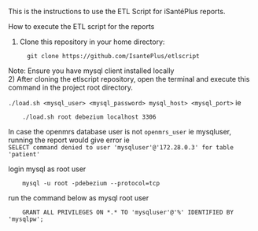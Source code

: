 This is the instructions to use the ETL Script for iSantéPlus reports.


How to execute the ETL script for the reports
1)	Clone this repository in your home directory: 

          git clone https://github.com/IsantePlus/etlscript
Note: Ensure you have mysql client installed locally        
2)	After cloning the etlscript repository, open the terminal and execute this command in the project root directory.

`./load.sh <mysql_user> <mysql_password> mysql_host> <mysql_port>` ie

        ./load.sh root debezium localhost 3306 


 In case the openmrs database user is not `openmrs_user` ie mysqluser, running the report would give error ie    
 `SELECT command denied to user 'mysqluser'@'172.28.0.3' for table 'patient'`

 login mysql as root user 

        mysql -u root -pdebezium --protocol=tcp
 run the command below as mysql root user 

        GRANT ALL PRIVILEGES ON *.* TO 'mysqluser'@'%' IDENTIFIED BY 'mysqlpw';     



